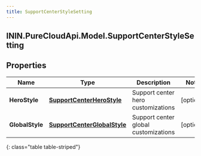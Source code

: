 ```yaml
---
title: SupportCenterStyleSetting
---
```

## ININ.PureCloudApi.Model.SupportCenterStyleSetting

## Properties

|Name | Type | Description | Notes|
|------------ | ------------- | ------------- | -------------|
| **HeroStyle** | [**SupportCenterHeroStyle**](SupportCenterHeroStyle.html) | Support center hero customizations | [optional] |
| **GlobalStyle** | [**SupportCenterGlobalStyle**](SupportCenterGlobalStyle.html) | Support center global customizations | [optional] |
{: class="table table-striped"}


